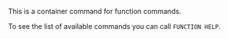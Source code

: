This is a container command for function commands.

To see the list of available commands you can call `FUNCTION HELP`.